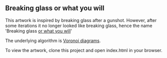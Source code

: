 ## Breaking glass or what you will

This artwork is inspired by breaking glass after a gunshot. However, after some iterations it no longer looked like breaking glass, hence the name 'Breaking glass [or what you will](https://en.wikipedia.org/wiki/Twelfth_Night)'

The underlying algorithm is [Voronoi diagrams](https://en.wikipedia.org/).

To view the artwork, clone this project and open index.html in your browser.
